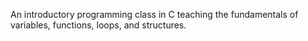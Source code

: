 An introductory programming class in C teaching the fundamentals of variables, functions, loops, and structures.
